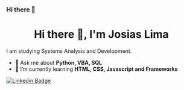 ### Hi there 👋

<!--
**JosiasM/JosiasM** is a ✨ _special_ ✨ repository because its `README.md` (this file) appears on your GitHub profile.

Here are some ideas to get you started:

- 🔭 I’m currently working on ...
- 🌱 I’m currently learning ...
- 👯 I’m looking to collaborate on ...
- 🤔 I’m looking for help with ...
- 💬 Ask me about ...
- 📫 How to reach me: ...
- 😄 Pronouns: ...
- ⚡ Fun fact: ...
-->


<h1 align="center">Hi there 👋, I'm Josias Lima</h1>

I am studying Systems Analysis and Development.

- 💬 Ask me about **Python, VBA, SQL**
- 🌱 I’m currently learning **HTML, CSS, Javascript and Frameworks**

[![Linkedin Badge](https://img.shields.io/badge/-Josias%20Lima-6633cc?style=flat-square&logo=Linkedin&logoColor=white&link=https://https://www.linkedin.com/in/josias-martins/)](https://www.linkedin.com/in/josias-martins/) 
